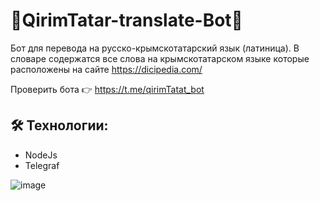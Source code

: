 # 🤖QirimTatar-translate-Bot🤖

 Бот для перевода на русско-крымскотатарский язык (латиница).
 В словаре содержатся все слова на крымскотатарском языке которые расположены на сайте https://dicipedia.com/
 
 
 Проверить бота 👉 https://t.me/qirimTatat_bot
 
 ## 🛠 Технологии:
- NodeJs
- Telegraf
 
 ![image](https://user-images.githubusercontent.com/60827113/189388592-f17c83ef-80c4-45d1-bade-64f4a25df08b.png)



